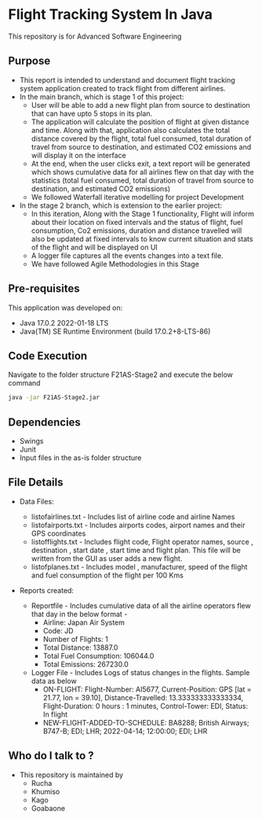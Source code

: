# Flight Tracking System In Java
This repository is for Advanced Software Engineering

## Purpose
* This report is intended to understand and document flight tracking system application created to track flight from different airlines.
* In the main branch, which is stage 1 of this project:
    * User will be able to add a new flight plan from source to destination that can have upto 5 stops in its plan.
    * The application will calculate the position of flight at given distance and time. Along with that, application also calculates the total distance covered  by the flight, total fuel consumed, total duration of travel from source to destination, and estimated CO2 emissions and will display it on the interface
    * At the end, when the user clicks exit, a text report will be generated which shows cumulative data for all airlines flew on that day with the statistics (total fuel consumed, total duration of travel from source to destination, and estimated CO2 emissions)
    * We followed Waterfall iterative modelling for project Development
* In the stage 2 branch, which is extension to the earlier project:
    * In this iteration, Along with the Stage 1 functionality, Flight will inform about their location on fixed intervals and the status of flight, fuel consumption, Co2 emissions, duration and distance travelled will also be updated at fixed intervals to know current situation and stats of the flight and will be displayed on UI
    * A logger file captures all the events changes into a text file.
    * We have followed Agile Methodologies in this Stage
 
## Pre-requisites
This application was developed on:
* Java 17.0.2 2022-01-18 LTS
* Java(TM) SE Runtime Environment (build 17.0.2+8-LTS-86)

## Code Execution
Navigate to the folder structure F21AS-Stage2 and execute the below command
```bash
java -jar F21AS-Stage2.jar
```

## Dependencies
* Swings 
* Junit
* Input files in the as-is folder structure 

## File Details
* Data Files:
    * listofairlines.txt - Includes list of airline code and airline Names 
    * listofairports.txt - Includes airports codes, airport names and their GPS coordinates
    * listofflights.txt -  Includes flight code, Flight operator names, source , destination , start date , start time and flight plan. This file will be written from the GUI as user adds a new flight.
    * listofplanes.txt - Includes model , manufacturer, speed of the flight and fuel consumption of the flight per 100 Kms

* Reports created:
    * Reportfile - Includes cumulative data of all the airline operators flew that day in the below format - 
        * Airline: Japan Air System
        * Code: JD
        * Number of Flights: 1
        * Total Distance: 13887.0
        * Total Fuel Consumption: 106044.0
        * Total Emissions: 267230.0 
    * Logger File - Includes Logs of status changes in the flights. Sample data as below 
        * ON-FLIGHT: 
            Flight-Number: AI5677, Current-Position: GPS [lat = 21.77, lon = 39.10], Distance-Travelled: 13.333333333333334, Flight-Duration: 0 hours : 1 minutes, Control-Tower: EDI, Status: In flight
        * NEW-FLIGHT-ADDED-TO-SCHEDULE: 
            BA8288; British Airways; B747-B; EDI; LHR; 2022-04-14; 12:00:00; EDI; LHR

## Who do I talk to ?
* This repository is maintained by
    * Rucha 
    * Khumiso
    * Kago
    * Goabaone  
